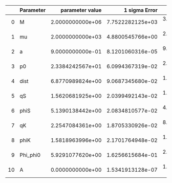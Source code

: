 |    | Parameter   |   parameter value |    1 sigma Error |   Relative Error |              SNR |
|---:|:------------|------------------:|-----------------:|-----------------:|-----------------:|
|  0 | M           |  2.0000000000e+06 | 7.7522282125e+03 | 3.8761141063e-03 | 1.2502590273e+02 |
|  1 | mu          |  2.0000000000e+03 | 4.8800545766e+00 | 2.4400272883e-03 | 1.2502590273e+02 |
|  2 | a           |  9.0000000000e-01 | 8.1201060316e-05 | 9.0223400351e-05 | 1.2502590273e+02 |
|  3 | p0          |  2.3384242567e+01 | 6.0994367319e-02 | 2.6083533449e-03 | 1.2502590273e+02 |
|  4 | dist        |  6.8770989824e+00 | 9.0687345680e-02 | 1.3186860610e-02 | 1.2502590273e+02 |
|  5 | qS          |  1.5620681925e+00 | 2.0399492143e-02 | 1.3059283994e-02 | 1.2502590273e+02 |
|  6 | phiS        |  5.1390138442e+00 | 2.0834810577e-02 | 4.0542429362e-03 | 1.2502590273e+02 |
|  7 | qK          |  2.2547084361e+00 | 1.8705330926e-02 | 8.2961196340e-03 | 1.2502590273e+02 |
|  8 | phiK        |  1.5818963996e+00 | 2.1701764948e-02 | 1.3718828208e-02 | 1.2502590273e+02 |
|  9 | Phi_phi0    |  5.9291077620e+00 | 1.6256615684e-01 | 2.7418317116e-02 | 1.2502590273e+02 |
| 10 | A           |  0.0000000000e+00 | 1.5341913128e-07 | 1.5341913128e-07 | 1.2502590273e+02 |